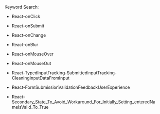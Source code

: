 Keyword Search:

- React-onClick

- React-onSubmit

- React-onChange

- React-onBlur

- React-onMouseOver

- React-onMouseOut

- React-TypedInputTracking-SubmittedInputTracking-CleaningInputDataFromInput

- React-FormSubmissionValidationFeedbackUserExperience

- React-Secondary_State_To_Avoid_Workaround_For_Initially_Setting_enteredNameIsValid_To_True